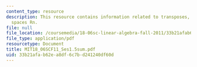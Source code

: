 ```yaml
---
content_type: resource
description: This resource contains information related to transposes, permutations,
  spaces Rn.
file: null
file_location: /coursemedia/18-06sc-linear-algebra-fall-2011/33b21afab62ea8df6c7bd241240df60d_MIT18_06SCF11_Ses1.5sum.pdf
file_type: application/pdf
resourcetype: Document
title: MIT18_06SCF11_Ses1.5sum.pdf
uid: 33b21afa-b62e-a8df-6c7b-d241240df60d
---
```

